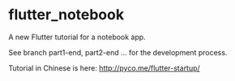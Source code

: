 # flutter_notebook

A new Flutter tutorial for a notebook app.

See branch part1-end, part2-end ... for the development process.

Tutorial in Chinese is here: http://pyco.me/flutter-startup/
